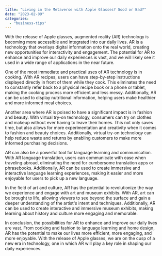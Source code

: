 ```yaml
---
title: "Living in the Metaverse with Apple Glasses? Good or Bad?"
date: "2023-02-09"
categories: 
  - "business-tips"
---
```


With the release of Apple glasses, augmented reality (AR) technology is becoming more accessible and integrated into our daily lives. AR is a technology that overlays digital information onto the real world, creating new opportunities for interactivity and engagement. The potential for AR to enhance and improve our daily experiences is vast, and we will likely see it used in a wide range of applications in the near future.

One of the most immediate and practical uses of AR technology is in cooking. With AR recipes, users can have step-by-step instructions displayed directly in front of them while they cook. This eliminates the need to constantly refer back to a physical recipe book or a phone or tablet, making the cooking process more efficient and less messy. Additionally, AR can be used to display nutritional information, helping users make healthier and more informed meal choices.

Another area where AR is poised to have a significant impact is in fashion and beauty. With virtual try-on technology, consumers can try on clothes and makeup without ever having to leave their homes. This not only saves time, but also allows for more experimentation and creativity when it comes to fashion and beauty choices. Additionally, virtual try-on technology can help reduce waste and returns by enabling customers to make more informed purchasing decisions.

AR can also be a powerful tool for language learning and communication. With AR language translation, users can communicate with ease when traveling abroad, eliminating the need for cumbersome translation apps or phrasebooks. Additionally, AR can be used to create immersive and interactive language learning experiences, making it easier and more enjoyable for users to pick up a new language.

In the field of art and culture, AR has the potential to revolutionize the way we experience and engage with art and museum exhibits. With AR, art can be brought to life, allowing viewers to see beyond the surface and gain a deeper understanding of the artist's intent and techniques. Additionally, AR can be used to create interactive and immersive museum exhibits, making learning about history and culture more engaging and memorable.

In conclusion, the possibilities for AR to enhance and improve our daily lives are vast. From cooking and fashion to language learning and home design, AR has the potential to make our lives more efficient, more engaging, and more enjoyable. With the release of Apple glasses, we are on the cusp of a new era in technology, one in which AR will play a key role in shaping our daily experiences.
